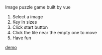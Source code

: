 Image puzzle game built by vue

1. Select a image
2. Key in sizes
3. Click start button
4. Click the tile near the empty one to move
5. Have fun

[demo](https://nodoubt0322.github.io/image-puzzle-vue/)
